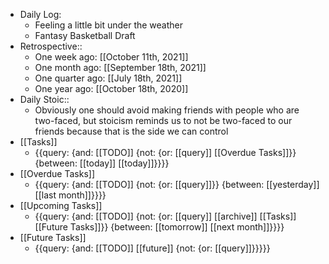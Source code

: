 - Daily Log:
    - Feeling a little bit under the weather
    - Fantasy Basketball Draft 
- Retrospective::
    -  One week ago: [[October 11th, 2021]]
    - One month ago: [[September 18th, 2021]]
    - One quarter ago: [[July 18th, 2021]]
    - One year ago: [[October 18th, 2020]]
- Daily Stoic::
    - Obviously one should avoid making friends with people who are two-faced, but stoicism reminds us to not be two-faced to our friends because that is the side we can control 
- [[Tasks]]
    - {{query: {and: [[TODO]] {not: {or: [[query]] [[Overdue Tasks]]}} {between: [[today]] [[today]]}}}}
- [[Overdue Tasks]]
    - {{query: {and: [[TODO]] {not: {or: [[query]]}} {between: [[yesterday]] [[last month]]}}}}
- [[Upcoming Tasks]]
    - {{query: {and: [[TODO]] {not: {or: [[query]] [[archive]] [[Tasks]] [[Future Tasks]]}} {between: [[tomorrow]] [[next month]]}}}}
- [[Future Tasks]]
    - {{query: {and: [[TODO]] [[future]] {not: {or: [[query]]}}}}}

